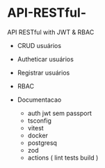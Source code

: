 # API-RESTful-
API RESTful with JWT &amp; RBAC


- CRUD usuários
- Autheticar usuários
- Registrar usuários
- RBAC

- Documentacao
  - auth jwt sem passport
  - tsconfig
  - vitest
  - docker
  - postgresq
  - zod
  - actions ( lint tests build )
